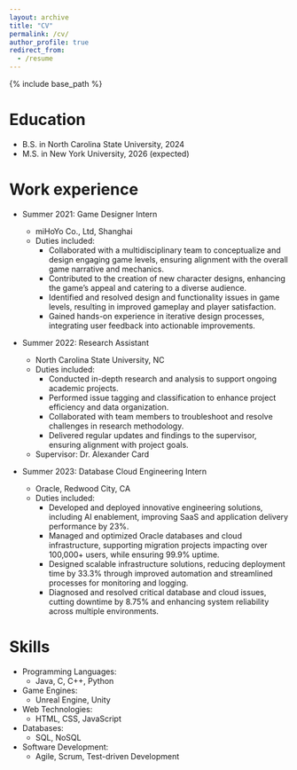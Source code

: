 ```yaml
---
layout: archive
title: "CV"
permalink: /cv/
author_profile: true
redirect_from:
  - /resume
---
```


{% include base_path %}

Education
======
* B.S. in North Carolina State University, 2024
* M.S. in New York University, 2026 (expected)


Work experience
======
* Summer 2021: Game Designer Intern
  * miHoYo Co., Ltd, Shanghai
  * Duties included:
    * Collaborated with a multidisciplinary team to conceptualize and design engaging game levels, ensuring alignment with the overall game narrative and mechanics.
    * Contributed to the creation of new character designs, enhancing the game’s appeal and catering to a diverse audience.
    * Identified and resolved design and functionality issues in game levels, resulting in improved gameplay and player satisfaction.
    * Gained hands-on experience in iterative design processes, integrating user feedback into actionable improvements.

* Summer 2022: Research Assistant
  * North Carolina State University, NC
  * Duties included: 
    * Conducted in-depth research and analysis to support ongoing academic projects.
    * Performed issue tagging and classification to enhance project efficiency and data organization.
    * Collaborated with team members to troubleshoot and resolve challenges in research methodology.
    * Delivered regular updates and findings to the supervisor, ensuring alignment with project goals.
  * Supervisor: Dr. Alexander Card
  
* Summer 2023: Database Cloud Engineering Intern
  * Oracle, Redwood City, CA
  * Duties included: 
    * Developed and deployed innovative engineering solutions, including AI enablement, improving SaaS and application delivery performance by 23%.
    * Managed and optimized Oracle databases and cloud infrastructure, supporting migration projects impacting over 100,000+ users, while ensuring 99.9% uptime.
    * Designed scalable infrastructure solutions, reducing deployment time by 33.3% through improved automation and streamlined processes for monitoring and logging.
    * Diagnosed and resolved critical database and cloud issues, cutting downtime by 8.75% and enhancing system reliability across multiple environments.

 
Skills
======
* Programming Languages:  
  * Java, C, C++, Python
* Game Engines:
  * Unreal Engine, Unity
* Web Technologies:
  * HTML, CSS, JavaScript
* Databases:
  * SQL, NoSQL
* Software Development:
  * Agile, Scrum, Test-driven Development